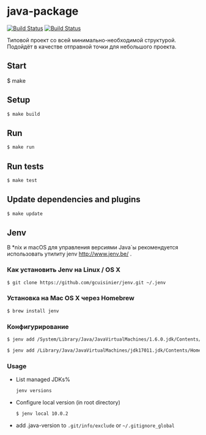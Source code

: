 # java-package

[![Build Status](https://jitpack.io/v/hexlet-boilerplates/java-package.svg)](https://jitpack.io/#hexlet-boilerplates/java-package)
[![Build Status](https://travis-ci.org/hexlet-boilerplates/java-package.svg?branch=master)](https://travis-ci.org/hexlet-boilerplates/java-package)

Типовой проект со всей минимально-необходимой структурой. Подойдёт в качестве отправной точки для небольшого проекта.

## Start

$ make

## Setup
```bash
$ make build
```

## Run
```bash
$ make run
```

## Run tests
```bash
$ make test
```

## Update dependencies and plugins
```bash
$ make update
```

## Jenv
В *nix и macOS для управления версиями Java\`ы рекомендуется использовать утилиту jenv http://www.jenv.be/ . 

### Как установить Jenv на Linux / OS X
```bash
$ git clone https://github.com/gcuisinier/jenv.git ~/.jenv
```

### Установка на Mac OS X через Homebrew
```bash
$ brew install jenv
```

### Конфигурирование
```bash
$ jenv add /System/Library/Java/JavaVirtualMachines/1.6.0.jdk/Contents/Home
```

```bash
$ jenv add /Library/Java/JavaVirtualMachines/jdk17011.jdk/Contents/Home`
```

### Usage
   * List managed JDKs%
      ```bash
     jenv versions
      ```
   * Configure local version (in root directory)
      ```bash
     $ jenv local 10.0.2
      ```
   * add .java-version to `.git/info/exclude` or `~/.gitignore_global`
   
